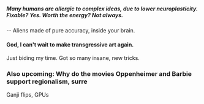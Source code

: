 








##### Many humans are allergic to complex ideas, due to lower neuroplasticity. Fixable? Yes. Worth the energy? Not always.

-- Aliens made of pure accuracy, inside your brain.














#### God, I can't wait to make transgressive art again.

Just biding my time. Got so many insane, new tricks.





### Also upcoming: Why do the movies Oppenheimer and Barbie support regionalism, surre











Ganji flips, GPUs